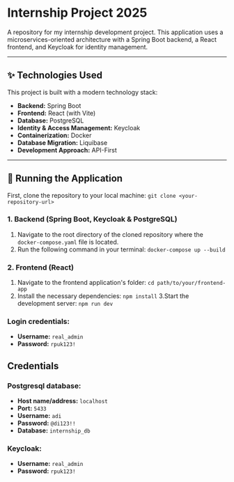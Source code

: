 # Internship Project 2025

A repository for my internship development project. This application uses a microservices-oriented architecture with a Spring Boot backend, a React frontend, and Keycloak for identity management.

---

## ✨ Technologies Used

This project is built with a modern technology stack:

* **Backend:** Spring Boot
* **Frontend:** React (with Vite)
* **Database:** PostgreSQL
* **Identity & Access Management:** Keycloak
* **Containerization:** Docker
* **Database Migration:** Liquibase
* **Development Approach:** API-First

---

## 🚀 Running the Application
First, clone the repository to your local machine:
`git clone <your-repository-url>`
### 1. Backend (Spring Boot, Keycloak & PostgreSQL)
1.  Navigate to the root directory of the cloned repository where the `docker-compose.yaml` file is located.
2.  Run the following command in your terminal:
    `docker-compose up --build`
### 2. Frontend (React)
1. Navigate to the frontend application's folder:
   `cd path/to/your/frontend-app`
2. Install the necessary dependencies:
   `npm install`
3.Start the development server:
   `npm run dev`
### Login credentials:
- **Username:** `real_admin`  
- **Password:** `rpuk123!`

## Credentials

### Postgresql database:

- **Host name/address:** `localhost`
- **Port:** `5433`
- **Username:** `adi`
- **Password:** `@di123!!`
- **Database:** `internship_db`

### Keycloak:
- **Username:** `real_admin`
- **Password:** `rpuk123!`
